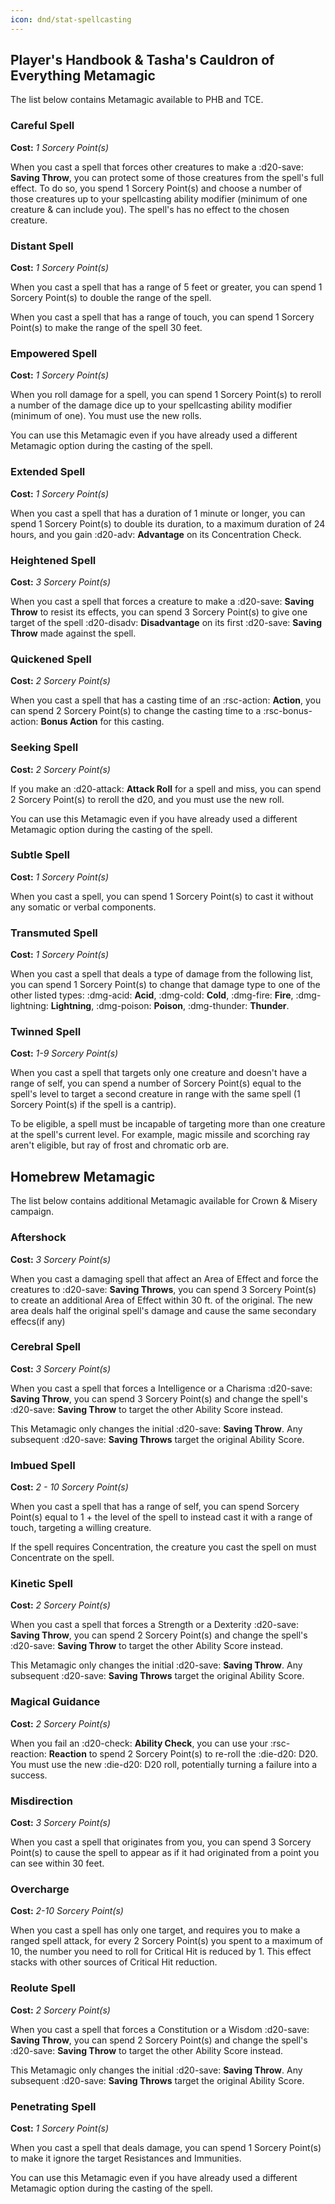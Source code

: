 ```yaml
---
icon: dnd/stat-spellcasting
---
```


## Player's Handbook & Tasha's Cauldron of Everything Metamagic

The list below contains Metamagic available to PHB and TCE.

### Careful Spell

**Cost:** *1 Sorcery Point(s)*

When you cast a spell that forces other creatures to make a :d20-save: **Saving Throw**, you can protect some of those creatures from the spell's full effect. To do so, you spend 1 Sorcery Point(s) and choose a number of those creatures up to your spellcasting ability modifier (minimum of one creature & can include you). The spell's has no effect to the chosen creature.

### Distant Spell

**Cost:** *1 Sorcery Point(s)*

When you cast a spell that has a range of 5 feet or greater, you can spend 1 Sorcery Point(s) to double the range of the spell.

When you cast a spell that has a range of touch, you can spend 1 Sorcery Point(s) to make the range of the spell 30 feet.

### Empowered Spell

**Cost:** *1 Sorcery Point(s)*

When you roll damage for a spell, you can spend 1 Sorcery Point(s) to reroll a number of the damage dice up to your spellcasting ability modifier (minimum of one). You must use the new rolls.

You can use this Metamagic even if you have already used a different Metamagic option during the casting of the spell.

### Extended Spell

**Cost:** *1 Sorcery Point(s)*

When you cast a spell that has a duration of 1 minute or longer, you can spend 1 Sorcery Point(s) to double its duration, to a maximum duration of 24 hours, and you gain :d20-adv: **Advantage** on its Concentration Check.

### Heightened Spell

**Cost:** *3 Sorcery Point(s)*

When you cast a spell that forces a creature to make a :d20-save: **Saving Throw** to resist its effects, you can spend 3 Sorcery Point(s) to give one target of the spell :d20-disadv: **Disadvantage** on its first :d20-save: **Saving Throw** made against the spell.

### Quickened Spell

**Cost:** *2 Sorcery Point(s)*

When you cast a spell that has a casting time of an :rsc-action: **Action**, you can spend 2 Sorcery Point(s) to change the casting time to a :rsc-bonus-action: **Bonus Action** for this casting.

### Seeking Spell

**Cost:** *2 Sorcery Point(s)*

If you make an :d20-attack: **Attack Roll** for a spell and miss, you can spend 2 Sorcery Point(s) to reroll the d20, and you must use the new roll.

You can use this Metamagic even if you have already used a different Metamagic option during the casting of the spell.

### Subtle Spell

**Cost:** *1 Sorcery Point(s)*

When you cast a spell, you can spend 1 Sorcery Point(s) to cast it without any somatic or verbal components.

### Transmuted Spell

**Cost:** *1 Sorcery Point(s)*

When you cast a spell that deals a type of damage from the following list, you can spend 1 Sorcery Point(s) to change that damage type to one of the other listed types: :dmg-acid: **Acid**, :dmg-cold: **Cold**, :dmg-fire: **Fire**, :dmg-lightning: **Lightning**, :dmg-poison: **Poison**, :dmg-thunder: **Thunder**.

### Twinned Spell

**Cost:** *1-9 Sorcery Point(s)*

When you cast a spell that targets only one creature and doesn't have a range of self, you can spend a number of Sorcery Point(s) equal to the spell's level to target a second creature in range with the same spell (1 Sorcery Point(s) if the spell is a cantrip).

To be eligible, a spell must be incapable of targeting more than one creature at the spell's current level. For example, magic missile and scorching ray aren't eligible, but ray of frost and chromatic orb are.

## Homebrew Metamagic

The list below contains additional Metamagic available for Crown & Misery campaign.

### Aftershock

**Cost:** *3 Sorcery Point(s)*

When you cast a damaging spell that affect an Area of Effect and force the creatures to :d20-save: **Saving Throws**, you can spend 3 Sorcery Point(s) to create an additional Area of Effect within 30 ft. of the original. The new area deals half the original spell's damage and cause the same secondary effecs(if any)

### Cerebral Spell

**Cost:** *3 Sorcery Point(s)*

When you cast a spell that forces a Intelligence or a Charisma :d20-save: **Saving Throw**, you can spend 3 Sorcery Point(s) and change the spell's :d20-save: **Saving Throw** to target the other Ability Score instead.

This Metamagic only changes the initial :d20-save: **Saving Throw**. Any subsequent :d20-save: **Saving Throws** target the original Ability Score.

### Imbued Spell

**Cost:** *2 - 10 Sorcery Point(s)*

When you cast a spell that has a range of self, you can spend Sorcery Point(s) equal to 1 + the level of the spell to instead cast it with a range of touch, targeting a willing creature.

If the spell requires Concentration, the creature you cast the spell on must Concentrate on the spell.

### Kinetic Spell

**Cost:** *2 Sorcery Point(s)*

When you cast a spell that forces a Strength or a Dexterity :d20-save: **Saving Throw**, you can spend 2 Sorcery Point(s) and change the spell's :d20-save: **Saving Throw** to target the other Ability Score instead.

This Metamagic only changes the initial :d20-save: **Saving Throw**. Any subsequent :d20-save: **Saving Throws** target the original Ability Score.

### Magical Guidance

**Cost:** *2 Sorcery Point(s)*

When you fail an :d20-check: **Ability Check**, you can use your :rsc-reaction: **Reaction** to spend 2 Sorcery Point(s) to re-roll the :die-d20: D20. You must use the new :die-d20: D20 roll, potentially turning a failure into a success.

### Misdirection

**Cost:** *3 Sorcery Point(s)*

When you cast a spell that originates from you, you can spend 3 Sorcery Point(s) to cause the spell to appear as if it had originated from a point you can see within 30 feet.

### Overcharge

**Cost:** *2-10 Sorcery Point(s)*

When you cast a spell has only one target, and requires you to make a ranged spell attack, for every 2 Sorcery Point(s) you spent to a maximum of 10, the number you need to roll for Critical Hit is reduced by 1. This effect stacks with other sources of Critical Hit reduction.

### Reolute Spell

**Cost:** *2 Sorcery Point(s)*

When you cast a spell that forces a Constitution or a Wisdom :d20-save: **Saving Throw**, you can spend 2 Sorcery Point(s) and change the spell's :d20-save: **Saving Throw** to target the other Ability Score instead.

This Metamagic only changes the initial :d20-save: **Saving Throw**. Any subsequent :d20-save: **Saving Throws** target the original Ability Score.

### Penetrating Spell

**Cost:** *1 Sorcery Point(s)*

When you cast a spell that deals damage, you can spend 1 Sorcery Point(s) to make it ignore the target Resistances and Immunities. 

You can use this Metamagic even if you have already used a different Metamagic option during the casting of the spell.